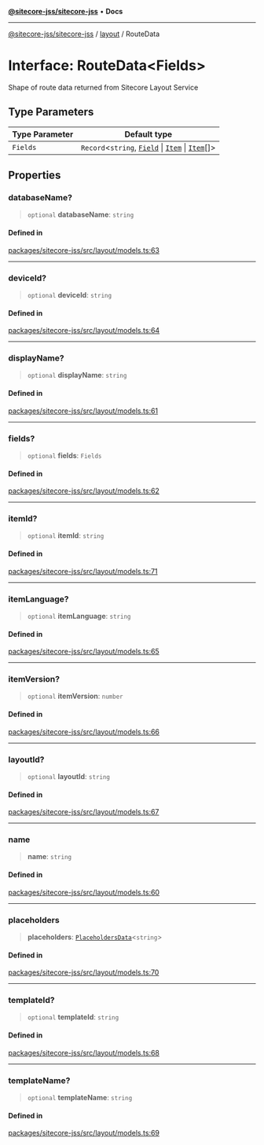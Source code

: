 [**@sitecore-jss/sitecore-jss**](../../README.md) • **Docs**

***

[@sitecore-jss/sitecore-jss](../../README.md) / [layout](../README.md) / RouteData

# Interface: RouteData\<Fields\>

Shape of route data returned from Sitecore Layout Service

## Type Parameters

| Type Parameter | Default type |
| ------ | ------ |
| `Fields` | `Record`\<`string`, [`Field`](Field.md) \| [`Item`](Item.md) \| [`Item`](Item.md)[]\> |

## Properties

### databaseName?

> `optional` **databaseName**: `string`

#### Defined in

[packages/sitecore-jss/src/layout/models.ts:63](https://github.com/Sitecore/jss/blob/32e43cec490a623a675f03f30cb52f47552c878c/packages/sitecore-jss/src/layout/models.ts#L63)

***

### deviceId?

> `optional` **deviceId**: `string`

#### Defined in

[packages/sitecore-jss/src/layout/models.ts:64](https://github.com/Sitecore/jss/blob/32e43cec490a623a675f03f30cb52f47552c878c/packages/sitecore-jss/src/layout/models.ts#L64)

***

### displayName?

> `optional` **displayName**: `string`

#### Defined in

[packages/sitecore-jss/src/layout/models.ts:61](https://github.com/Sitecore/jss/blob/32e43cec490a623a675f03f30cb52f47552c878c/packages/sitecore-jss/src/layout/models.ts#L61)

***

### fields?

> `optional` **fields**: `Fields`

#### Defined in

[packages/sitecore-jss/src/layout/models.ts:62](https://github.com/Sitecore/jss/blob/32e43cec490a623a675f03f30cb52f47552c878c/packages/sitecore-jss/src/layout/models.ts#L62)

***

### itemId?

> `optional` **itemId**: `string`

#### Defined in

[packages/sitecore-jss/src/layout/models.ts:71](https://github.com/Sitecore/jss/blob/32e43cec490a623a675f03f30cb52f47552c878c/packages/sitecore-jss/src/layout/models.ts#L71)

***

### itemLanguage?

> `optional` **itemLanguage**: `string`

#### Defined in

[packages/sitecore-jss/src/layout/models.ts:65](https://github.com/Sitecore/jss/blob/32e43cec490a623a675f03f30cb52f47552c878c/packages/sitecore-jss/src/layout/models.ts#L65)

***

### itemVersion?

> `optional` **itemVersion**: `number`

#### Defined in

[packages/sitecore-jss/src/layout/models.ts:66](https://github.com/Sitecore/jss/blob/32e43cec490a623a675f03f30cb52f47552c878c/packages/sitecore-jss/src/layout/models.ts#L66)

***

### layoutId?

> `optional` **layoutId**: `string`

#### Defined in

[packages/sitecore-jss/src/layout/models.ts:67](https://github.com/Sitecore/jss/blob/32e43cec490a623a675f03f30cb52f47552c878c/packages/sitecore-jss/src/layout/models.ts#L67)

***

### name

> **name**: `string`

#### Defined in

[packages/sitecore-jss/src/layout/models.ts:60](https://github.com/Sitecore/jss/blob/32e43cec490a623a675f03f30cb52f47552c878c/packages/sitecore-jss/src/layout/models.ts#L60)

***

### placeholders

> **placeholders**: [`PlaceholdersData`](../type-aliases/PlaceholdersData.md)\<`string`\>

#### Defined in

[packages/sitecore-jss/src/layout/models.ts:70](https://github.com/Sitecore/jss/blob/32e43cec490a623a675f03f30cb52f47552c878c/packages/sitecore-jss/src/layout/models.ts#L70)

***

### templateId?

> `optional` **templateId**: `string`

#### Defined in

[packages/sitecore-jss/src/layout/models.ts:68](https://github.com/Sitecore/jss/blob/32e43cec490a623a675f03f30cb52f47552c878c/packages/sitecore-jss/src/layout/models.ts#L68)

***

### templateName?

> `optional` **templateName**: `string`

#### Defined in

[packages/sitecore-jss/src/layout/models.ts:69](https://github.com/Sitecore/jss/blob/32e43cec490a623a675f03f30cb52f47552c878c/packages/sitecore-jss/src/layout/models.ts#L69)
